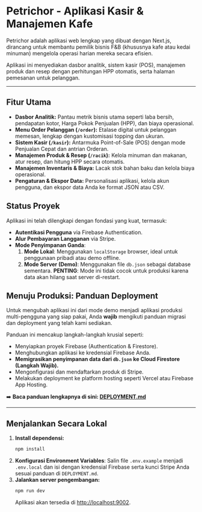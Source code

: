 # Petrichor - Aplikasi Kasir & Manajemen Kafe

Petrichor adalah aplikasi web lengkap yang dibuat dengan Next.js, dirancang untuk membantu pemilik bisnis F&B (khususnya kafe atau kedai minuman) mengelola operasi harian mereka secara efisien.

Aplikasi ini menyediakan dasbor analitik, sistem kasir (POS), manajemen produk dan resep dengan perhitungan HPP otomatis, serta halaman pemesanan untuk pelanggan.

---

## Fitur Utama

- **Dasbor Analitik:** Pantau metrik bisnis utama seperti laba bersih, pendapatan kotor, Harga Pokok Penjualan (HPP), dan biaya operasional.
- **Menu Order Pelanggan (`/order`):** Etalase digital untuk pelanggan memesan, lengkap dengan kustomisasi topping dan ukuran.
- **Sistem Kasir (`/kasir`):** Antarmuka Point-of-Sale (POS) dengan mode Penjualan Cepat dan antrian Orderan.
- **Manajemen Produk & Resep (`/racik`):** Kelola minuman dan makanan, atur resep, dan hitung HPP secara otomatis.
- **Manajemen Inventaris & Biaya:** Lacak stok bahan baku dan kelola biaya operasional.
- **Pengaturan & Ekspor Data:** Personalisasi aplikasi, kelola akun pengguna, dan ekspor data Anda ke format JSON atau CSV.

## Status Proyek

Aplikasi ini telah dilengkapi dengan fondasi yang kuat, termasuk:
- **Autentikasi Pengguna** via Firebase Authentication.
- **Alur Pembayaran Langganan** via Stripe.
- **Mode Penyimpanan Ganda**:
    1.  **Mode Lokal**: Menggunakan `localStorage` browser, ideal untuk penggunaan pribadi atau demo offline.
    2.  **Mode Server (Demo)**: Menggunakan file `db.json` sebagai database sementara. **PENTING**: Mode ini tidak cocok untuk produksi karena data akan hilang saat server di-restart.

## Menuju Produksi: Panduan Deployment

Untuk mengubah aplikasi ini dari mode demo menjadi aplikasi produksi multi-pengguna yang siap pakai, Anda **wajib** mengikuti panduan migrasi dan deployment yang telah kami sediakan.

Panduan ini mencakup langkah-langkah krusial seperti:
- Menyiapkan proyek Firebase (Authentication & Firestore).
- Menghubungkan aplikasi ke kredensial Firebase Anda.
- **Memigrasikan penyimpanan data dari `db.json` ke Cloud Firestore (Langkah Wajib).**
- Mengonfigurasi dan mendaftarkan produk di Stripe.
- Melakukan deployment ke platform hosting seperti Vercel atau Firebase App Hosting.

➡️ **Baca panduan lengkapnya di sini: [DEPLOYMENT.md](./DEPLOYMENT.md)**

---

## Menjalankan Secara Lokal

1.  **Install dependensi:**
    ```bash
    npm install
    ```
2.  **Konfigurasi Environment Variables**: Salin file `.env.example` menjadi `.env.local` dan isi dengan kredensial Firebase serta kunci Stripe Anda sesuai panduan di `DEPLOYMENT.md`.
3.  **Jalankan server pengembangan:**
    ```bash
    npm run dev
    ```
    Aplikasi akan tersedia di [http://localhost:9002](http://localhost:9002).

